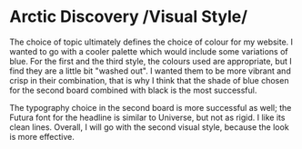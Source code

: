 # Arctic Discovery /Visual Style/

The choice of topic ultimately defines the choice of colour for my website. I wanted to go with a cooler palette which would include some variations of blue. For the first and the third style, the colours used are appropriate, but I find they are a little bit "washed out". I wanted them to be more vibrant and crisp in their combination, that is why I think that the shade of blue chosen for the second board combined with black is the most successful. 

The typography choice in the second board is more successful as well; the Futura font for the headline is similar to Universe, but not as rigid. I like its clean lines.  Overall, I will go with the second visual style, because the look is more effective.